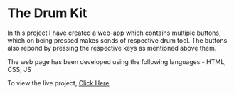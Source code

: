 # The Drum Kit 

In this project I have created a web-app which contains multiple buttons, which on being pressed makes sonds of respective drum tool.
The buttons also repond by pressing the respective keys as mentioned above them.

The web page has been developed using the following languages - HTML, CSS, JS

To view the live project, [Click Here](https://walker-games.000webhostapp.com/RollDrum/index.html)
